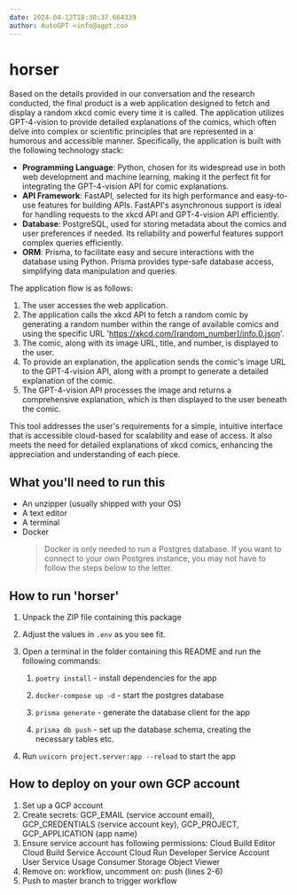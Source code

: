 ```yaml
---
date: 2024-04-12T18:30:37.664339
author: AutoGPT <info@agpt.co>
---
```


# horser

Based on the details provided in our conversation and the research conducted, the final product is a web application designed to fetch and display a random xkcd comic every time it is called. The application utilizes GPT-4-vision to provide detailed explanations of the comics, which often delve into complex or scientific principles that are represented in a humorous and accessible manner. Specifically, the application is built with the following technology stack:

- **Programming Language**: Python, chosen for its widespread use in both web development and machine learning, making it the perfect fit for integrating the GPT-4-vision API for comic explanations.
- **API Framework**: FastAPI, selected for its high performance and easy-to-use features for building APIs. FastAPI's asynchronous support is ideal for handling requests to the xkcd API and GPT-4-vision API efficiently.
- **Database**: PostgreSQL, used for storing metadata about the comics and user preferences if needed. Its reliability and powerful features support complex queries efficiently.
- **ORM**: Prisma, to facilitate easy and secure interactions with the database using Python. Prisma provides type-safe database access, simplifying data manipulation and queries.

The application flow is as follows:
1. The user accesses the web application.
2. The application calls the xkcd API to fetch a random comic by generating a random number within the range of available comics and using the specific URL 'https://xkcd.com/[random_number]/info.0.json'.
3. The comic, along with its image URL, title, and number, is displayed to the user.
4. To provide an explanation, the application sends the comic's image URL to the GPT-4-vision API, along with a prompt to generate a detailed explanation of the comic.
5. The GPT-4-vision API processes the image and returns a comprehensive explanation, which is then displayed to the user beneath the comic.

This tool addresses the user's requirements for a simple, intuitive interface that is accessible cloud-based for scalability and ease of access. It also meets the need for detailed explanations of xkcd comics, enhancing the appreciation and understanding of each piece.

## What you'll need to run this
* An unzipper (usually shipped with your OS)
* A text editor
* A terminal
* Docker
  > Docker is only needed to run a Postgres database. If you want to connect to your own
  > Postgres instance, you may not have to follow the steps below to the letter.


## How to run 'horser'

1. Unpack the ZIP file containing this package

2. Adjust the values in `.env` as you see fit.

3. Open a terminal in the folder containing this README and run the following commands:

    1. `poetry install` - install dependencies for the app

    2. `docker-compose up -d` - start the postgres database

    3. `prisma generate` - generate the database client for the app

    4. `prisma db push` - set up the database schema, creating the necessary tables etc.

4. Run `uvicorn project.server:app --reload` to start the app

## How to deploy on your own GCP account
1. Set up a GCP account
2. Create secrets: GCP_EMAIL (service account email), GCP_CREDENTIALS (service account key), GCP_PROJECT, GCP_APPLICATION (app name)
3. Ensure service account has following permissions: 
    Cloud Build Editor
    Cloud Build Service Account
    Cloud Run Developer
    Service Account User
    Service Usage Consumer
    Storage Object Viewer
4. Remove on: workflow, uncomment on: push (lines 2-6)
5. Push to master branch to trigger workflow
